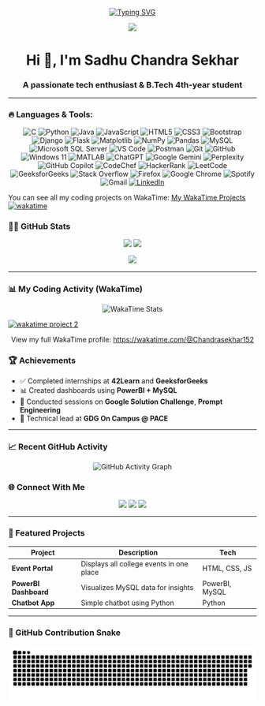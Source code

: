 <!-- Typing SVG Header -->
<p align="center">
  <a href="https://github.com/Chandrasekhar152">
    <img src="https://readme-typing-svg.demolab.com?font=Fira+Code&size=24&pause=1000&center=true&vCenter=true&width=600&lines=Hi+%F0%9F%91%8B%2C+I'm+S.Chandra+Sekhar;B.Tech+4th+Year+Student;GDG+Lead+%7C+Tech+Enthusiast;PowerBI+%7C+Python+%7C+Web+Development;Welcome+to+my+GitHub+profile!+%F0%9F%9A%80" alt="Typing SVG" />
  </a>
</p>

<!-- Profile Image -->
<p align="center">
  <img src="https://i.postimg.cc/pTxMVbSJ/myprofile.jpg" width="300px">
</p>

<h1 align="center">Hi 👋, I'm Sadhu Chandra Sekhar</h1>
<h3 align="center">A passionate tech enthusiast & B.Tech 4th-year student</h3>

---

### 🔥 Languages & Tools:

<p align="center">
  <img src="https://img.shields.io/badge/C-00599C?style=for-the-badge&logo=c&logoColor=white" alt="C"/>
  <img src="https://img.shields.io/badge/Python-3670A0?style=for-the-badge&logo=python&logoColor=ffdd54" alt="Python"/>
  <img src="https://img.shields.io/badge/Java-ED8B00?style=for-the-badge&logo=openjdk&logoColor=white" alt="Java"/>
  <img src="https://img.shields.io/badge/JavaScript-F7DF1E?style=for-the-badge&logo=javascript&logoColor=black" alt="JavaScript"/>
  <img src="https://img.shields.io/badge/HTML5-E34F26?style=for-the-badge&logo=html5&logoColor=white" alt="HTML5"/>
  <img src="https://img.shields.io/badge/CSS3-1572B6?style=for-the-badge&logo=css3&logoColor=white" alt="CSS3"/>

  <img src="https://img.shields.io/badge/Bootstrap-7952B3?style=for-the-badge&logo=bootstrap&logoColor=white" alt="Bootstrap"/>
  <img src="https://img.shields.io/badge/Django-092E20?style=for-the-badge&logo=django&logoColor=white" alt="Django"/>
  <img src="https://img.shields.io/badge/Flask-000000?style=for-the-badge&logo=flask&logoColor=white" alt="Flask"/>
  <img src="https://img.shields.io/badge/Matplotlib-black?style=for-the-badge&logo=matplotlib&logoColor=white" alt="Matplotlib"/>
  <img src="https://img.shields.io/badge/NumPy-013243?style=for-the-badge&logo=numpy&logoColor=white" alt="NumPy"/>
  <img src="https://img.shields.io/badge/Pandas-150458?style=for-the-badge&logo=pandas&logoColor=white" alt="Pandas"/>

  <img src="https://img.shields.io/badge/MySQL-4479A1?style=for-the-badge&logo=mysql&logoColor=white" alt="MySQL"/>
  <img src="https://img.shields.io/badge/Microsoft%20SQL%20Server-CC2927?style=for-the-badge&logo=microsoft%20sql%20server&logoColor=white" alt="Microsoft SQL Server"/>

  <img src="https://img.shields.io/badge/Visual%20Studio%20Code-0078D4?style=for-the-badge&logo=visual-studio-code&logoColor=white" alt="VS Code"/>
  <img src="https://img.shields.io/badge/Postman-FF6C37?style=for-the-badge&logo=postman&logoColor=white" alt="Postman"/>
  <img src="https://img.shields.io/badge/Git-F05033?style=for-the-badge&logo=git&logoColor=white" alt="Git"/>
  <img src="https://img.shields.io/badge/GitHub-181717?style=for-the-badge&logo=github&logoColor=white" alt="GitHub"/>
  <img src="https://img.shields.io/badge/Windows%2011-0078D4?style=for-the-badge&logo=windows%2011&logoColor=white" alt="Windows 11"/>
  <img src="https://img.shields.io/badge/MATLAB-0076A8?style=for-the-badge&logo=matlab&logoColor=white" alt="MATLAB"/>

  <img src="https://img.shields.io/badge/ChatGPT-74AA9C?style=for-the-badge&logo=openai&logoColor=white" alt="ChatGPT"/>
  <img src="https://img.shields.io/badge/Google%20Gemini-8E75B2?style=for-the-badge&logo=google%20gemini&logoColor=white" alt="Google Gemini"/>
  <img src="https://img.shields.io/badge/Perplexity-000000?style=for-the-badge&logo=perplexity&logoColor=088F8F" alt="Perplexity"/>
  <img src="https://img.shields.io/badge/GitHub%20Copilot-8957E5?style=for-the-badge&logo=github%20copilot&logoColor=white" alt="GitHub Copilot"/>

  <img src="https://img.shields.io/badge/CodeChef-964B00?style=for-the-badge&logo=codechef&logoColor=white" alt="CodeChef"/>
  <img src="https://img.shields.io/badge/HackerRank-2EC866?style=for-the-badge&logo=hackerrank&logoColor=white" alt="HackerRank"/>
  <img src="https://img.shields.io/badge/LeetCode-000000?style=for-the-badge&logo=leetcode&logoColor=orange" alt="LeetCode"/>
  <img src="https://img.shields.io/badge/GeeksforGeeks-grey?style=for-the-badge&logo=geeksforgeeks&logoColor=35914C" alt="GeeksforGeeks"/>
  <img src="https://img.shields.io/badge/Stack%20Overflow-FE7A16?style=for-the-badge&logo=stack%20overflow&logoColor=white" alt="Stack Overflow"/>

  <img src="https://img.shields.io/badge/Firefox-FF7139?style=for-the-badge&logo=firefox%20browser&logoColor=white" alt="Firefox"/>
  <img src="https://img.shields.io/badge/Google%20Chrome-4285F4?style=for-the-badge&logo=google%20chrome&logoColor=white" alt="Google Chrome"/>
  <img src="https://img.shields.io/badge/Spotify-1ED760?style=for-the-badge&logo=spotify&logoColor=white" alt="Spotify"/>
  <img src="https://img.shields.io/badge/Gmail-D14836?style=for-the-badge&logo=gmail&logoColor=white" alt="Gmail"/>
  <a href="https://www.linkedin.com/in/sadhu-chandra-sekhar/" target="_blank"><img src="https://img.shields.io/badge/LinkedIn-0077B5?style=for-the-badge&logo=linkedin&logoColor=white" alt="LinkedIn"/></a>
</p>

You can see all my coding projects on WakaTime: [My WakaTime Projects](https://wakatime.com/@Chandrasekhar152)
<a href="https://wakatime.com/badge/user/592006b6-de19-4137-ad5b-4d016c89f2da/project/ae7ff7cf-5707-4829-8fb5-d21863df91f5"><img src="https://wakatime.com/badge/user/592006b6-de19-4137-ad5b-4d016c89f2da/project/ae7ff7cf-5707-4829-8fb5-d21863df91f5.svg" alt="wakatime"></a>

### 🧑‍💻 GitHub Stats

<p align="center">
  <img src="https://github-readme-stats.vercel.app/api?username=Chandrasekhar152&show_icons=true&theme=tokyonight" width="48%"/>
  <img src="https://github-readme-streak-stats.herokuapp.com/?user=Chandrasekhar152&theme=tokyonight" width="48%"/>
</p>

<p align="center">
  <img src="https://github-readme-stats.vercel.app/api/top-langs/?username=Chandrasekhar152&layout=compact&theme=tokyonight" width="48%"/>
</p>

---

### 📊 My Coding Activity (WakaTime)

<p align="center">
  <img src="https://wakatime.com/share/@Chandrasekhar152/ea900a11-7999-46e3-b7e5-dc39deaaa56a.svg" alt="WakaTime Stats" />
</p>
 <a href="https://wakatime.com/share/@Chandrasekhar152/0d687903-ec7e-430f-ad22-d202b4519301.svg"><img src="https://wakatime.com/share/@Chandrasekhar152/0d687903-ec7e-430f-ad22-d202b4519301.svg" alt="wakatime project 2"></a>
</p>
<p align="center">
  View my full WakaTime profile: <a href="https://wakatime.com/@Chandrasekhar152" target="_blank">https://wakatime.com/@Chandrasekhar152</a>
</p>

### 🏆 Achievements

- ✅ Completed internships at **42Learn** and **GeeksforGeeks**
- 📊 Created dashboards using **PowerBI + MySQL**
- 🎤 Conducted sessions on **Google Solution Challenge**, **Prompt Engineering**
- 🚀 Technical lead at **GDG On Campus @ PACE**


---

### 📈 Recent GitHub Activity

<p align="center">
  <img src="https://activity-graph.vercel.app/graph?username=Chandrasekhar152&theme=react-dark" alt="GitHub Activity Graph" />
</p>

### 🌐 Connect With Me

<p align="center">
  <a href="https://www.linkedin.com/in/sadhu-chandra-sekhar/" target="_blank"><img src="https://img.shields.io/badge/LinkedIn-blue?logo=linkedin&style=for-the-badge" /></a>
  <a href="mailto:chandrasekharsadhu79@gmail.com"><img src="https://img.shields.io/badge/Gmail-red?logo=gmail&style=for-the-badge" /></a>
  <a href="https://github.com/Chandrasekhar152"><img src="https://img.shields.io/badge/GitHub-black?logo=github&style=for-the-badge" /></a>
</p>

---



### 📂 Featured Projects

| Project               | Description                               | Tech               |
|-----------------------|-------------------------------------------|--------------------|
| **Event Portal**      | Displays all college events in one place  | HTML, CSS, JS      |
| **PowerBI Dashboard** | Visualizes MySQL data for insights        | PowerBI, MySQL     |
| **Chatbot App**       | Simple chatbot using Python               | Python             |

---

### 🐍 GitHub Contribution Snake

<p align="center">
  <img src="https://raw.githubusercontent.com/Chandrasekhar152/Chandrasekhar152/output/github-contribution-grid-snake.svg" alt="snake animation" />
</p>
